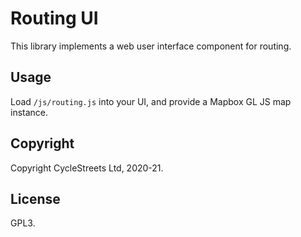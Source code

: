 # Routing UI

This library implements a web user interface component for routing.


## Usage

Load `/js/routing.js` into your UI, and provide a Mapbox GL JS map instance.


## Copyright

Copyright CycleStreets Ltd, 2020-21.


## License

GPL3.
